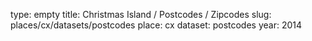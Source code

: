type: empty
title: Christmas Island / Postcodes / Zipcodes
slug: places/cx/datasets/postcodes
place: cx
dataset: postcodes
year: 2014
